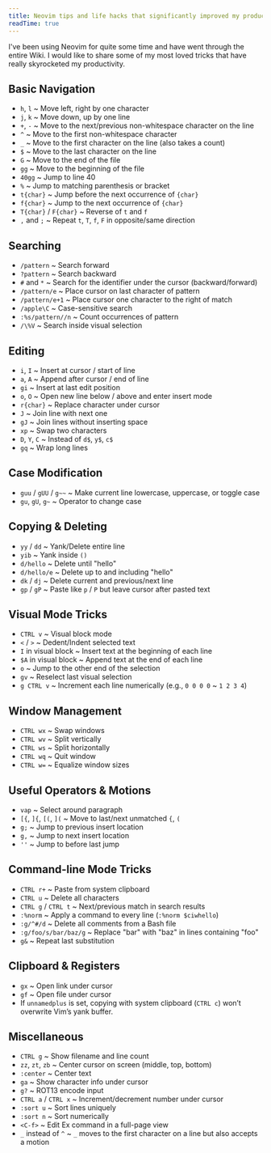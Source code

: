 ```yaml
---
title: Neovim tips and life hacks that significantly improved my productivity
readTime: true
---
```


I've been using Neovim for quite some time and have went through the entire Wiki. I would like to share some of my most loved tricks that have really skyrocketed my productivity.

<!--more-->

## Basic Navigation

- `h`, `l` ~ Move left, right by one character
- `j`, `k` ~ Move down, up by one line
- `+`, `-` ~ Move to the next/previous non-whitespace character on the line
- `^` ~ Move to the first non-whitespace character
- `_` ~ Move to the first character on the line (also takes a count)
- `$` ~ Move to the last character on the line
- `G` ~ Move to the end of the file
- `gg` ~ Move to the beginning of the file
- `40gg` ~ Jump to line 40
- `%` ~ Jump to matching parenthesis or bracket
- `t{char}` ~ Jump before the next occurrence of `{char}`
- `f{char}` ~ Jump to the next occurrence of `{char}`
- `T{char}` / `F{char}` ~ Reverse of `t` and `f`
- `,` and `;` ~ Repeat `t`, `T`, `f`, `F` in opposite/same direction

## Searching

- `/pattern` ~ Search forward
- `?pattern` ~ Search backward
- `#` and `*` ~ Search for the identifier under the cursor (backward/forward)
- `/pattern/e` ~ Place cursor on last character of pattern
- `/pattern/e+1` ~ Place cursor one character to the right of match
- `/apple\C` ~ Case-sensitive search
- `:%s/pattern//n` ~ Count occurrences of pattern
- `/\%V` ~ Search inside visual selection

## Editing

- `i`, `I` ~ Insert at cursor / start of line
- `a`, `A` ~ Append after cursor / end of line
- `gi` ~ Insert at last edit position
- `o`, `O` ~ Open new line below / above and enter insert mode
- `r{char}` ~ Replace character under cursor
- `J` ~ Join line with next one
- `gJ` ~ Join lines without inserting space
- `xp` ~ Swap two characters
- `D`, `Y`, `C` ~ Instead of `d$`, `y$`, `c$`
- `gq` ~ Wrap long lines

## Case Modification

- `guu` / `gUU` / `g~~` ~ Make current line lowercase, uppercase, or toggle case
- `gu`, `gU`, `g~` ~ Operator to change case

## Copying & Deleting

- `yy` / `dd` ~ Yank/Delete entire line
- `yib` ~ Yank inside `()`
- `d/hello` ~ Delete until "hello"
- `d/hello/e` ~ Delete up to and including "hello"
- `dk` / `dj` ~ Delete current and previous/next line
- `gp` / `gP` ~ Paste like `p` / `P` but leave cursor after pasted text

## Visual Mode Tricks

- `CTRL v` ~ Visual block mode
- `<` / `>` ~ Dedent/Indent selected text
- `I` in visual block ~ Insert text at the beginning of each line
- `$A` in visual block ~ Append text at the end of each line
- `o` ~ Jump to the other end of the selection
- `gv` ~ Reselect last visual selection
- `g CTRL v` ~ Increment each line numerically (e.g., `0 0 0 0` ~ `1 2 3 4`)

## Window Management

- `CTRL wx` ~ Swap windows
- `CTRL wv` ~ Split vertically
- `CTRL ws` ~ Split horizontally
- `CTRL wq` ~ Quit window
- `CTRL w=` ~ Equalize window sizes

## Useful Operators & Motions

- `vap` ~ Select around paragraph
- `[{`, `]{`, `[(`, `](` ~ Move to last/next unmatched `{`, `(`
- `g;` ~ Jump to previous insert location
- `g,` ~ Jump to next insert location
- `''` ~ Jump to before last jump

## Command-line Mode Tricks

- `CTRL r+` ~ Paste from system clipboard
- `CTRL u` ~ Delete all characters
- `CTRL g` / `CTRL t` ~ Next/previous match in search results
- `:%norm` ~ Apply a command to every line (`:%norm $ciwhello`)
- `:g/^#/d` ~ Delete all comments from a Bash file
- `:g/foo/s/bar/baz/g` ~ Replace "bar" with "baz" in lines containing "foo"
- `g&` ~ Repeat last substitution

## Clipboard & Registers

- `gx` ~ Open link under cursor
- `gf` ~ Open file under cursor
- If `unnamedplus` is set, copying with system clipboard (`CTRL c`) won’t overwrite Vim’s yank buffer.

## Miscellaneous

- `CTRL g` ~ Show filename and line count
- `zz`, `zt`, `zb` ~ Center cursor on screen (middle, top, bottom)
- `:center` ~ Center text
- `ga` ~ Show character info under cursor
- `g?` ~ ROT13 encode input
- `CTRL a` / `CTRL x` ~ Increment/decrement number under cursor
- `:sort u` ~ Sort lines uniquely
- `:sort n` ~ Sort numerically
- `<C-f>` ~ Edit Ex command in a full-page view
- `_` instead of `^` ~ `_` moves to the first character on a line but also accepts a motion
